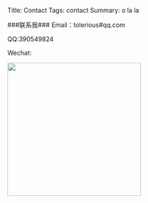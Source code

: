 Title: Contact
Tags: contact
Summary: o la la


###联系我###
Email：tolerious#qq.com

QQ:390549824

Wechat:

<img style="width=300px;height:300px" src="http://ww4.sinaimg.cn/mw690/a036a21agw1f0mmbc1z9kj20iq0owtaq.jpg">
